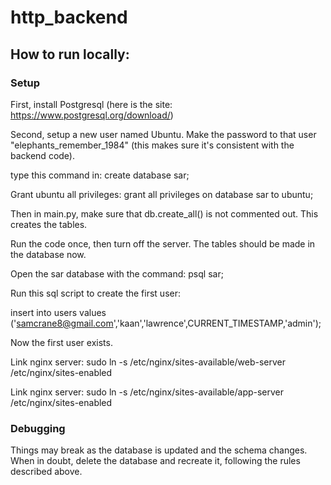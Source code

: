 # http_backend

## How to run locally:

### Setup

First, install Postgresql (here is the site: https://www.postgresql.org/download/)

Second, setup a new user named Ubuntu. Make the password to that user "elephants_remember_1984"
(this makes sure it's consistent with the backend code). 

type this command in:
create database sar;

Grant ubuntu all privileges: 
grant all privileges on database sar to ubuntu;

Then in main.py, make sure that db.create_all() is not commented out. This creates the tables.

Run the code once, then turn off the server. The tables should be made in the database now.

Open the sar database with the command:
psql sar;

Run this sql script to create the first user:

insert into users values ('samcrane8@gmail.com','kaan','lawrence',CURRENT_TIMESTAMP,'admin');

Now the first user exists. 

Link nginx server: sudo ln -s /etc/nginx/sites-available/web-server /etc/nginx/sites-enabled

Link nginx server: sudo ln -s /etc/nginx/sites-available/app-server /etc/nginx/sites-enabled

### Debugging

Things may break as the database is updated and the schema changes. When in doubt, delete the database and recreate it,
following the rules described above. 

